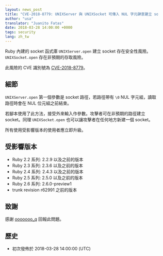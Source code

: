 ```yaml
---
layout: news_post
title: "CVE-2018-8779: UNIXServer 與 UNIXSocket 可傳入 NUL 字元肆意建立 socket"
author: "usa"
translator: "Juanito Fatas"
date: 2018-03-28 14:00:00 +0000
tags: security
lang: zh_tw
---
```


Ruby 內建的 socket 函式庫 `UNIXServer.open` 建立 socket 存在安全性風險。`UNIXSocket.open` 存在非預期的存取風險。

此風險的 CVE 識別號為 [CVE-2018-8779](http://cve.mitre.org/cgi-bin/cvename.cgi?name=CVE-2018-8779)。

## 細節

`UNIXServer.open` 第一個參數是 socket 路徑，若路徑帶有 `\0` NUL 字元組，讀取路徑時會在 NUL 位元組之前結束。

若腳本使用了此方法，接受外來輸入作參數。攻擊者可在非預期的路徑建立 socket。同理 `UNIXSocket.open` 也可以讓攻擊者在任何地方新建一個 socket。

所有使用受影響版本的使用者應立即升級。

## 受影響版本

* Ruby 2.2 系列: 2.2.9 以及之前的版本
* Ruby 2.3 系列: 2.3.6 以及之前的版本
* Ruby 2.4 系列: 2.4.3 以及之前的版本
* Ruby 2.5 系列: 2.5.0 以及之前的版本
* Ruby 2.6 系列: 2.6.0-preview1
* trunk revision r62991 之前的版本

## 致謝

感謝 [ooooooo_q](https://hackerone.com/ooooooo_q) 回報此問題。

## 歷史

* 初次發佈於 2018-03-28 14:00:00 (UTC)
